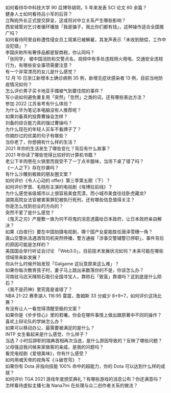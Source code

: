 如何看待华中科技大学 90 后博导胡玥，5 年来发表 SCI 论文 60 余篇？  
健身人士如何看待吕小军的后背？  
立陶宛外长正式提交辞呈，这或将对中立关系产生哪些影响？  
西安城管对乞讨者循环播放「我是骗子，我比你们都有钱」，这种操作适合全国推广吗？  
如何看待阿里自称遭性侵女员工周某已被解雇，其发声表示「未收到赔偿，工作中没犯错」？  
李国庆称所有奢侈品都是智商税，你认同吗？  
「张同学」 被中国消防和交警点名，视频中有多处违规用火用电、交通安全违规行为，有哪些安全事项需要注意？  
有一个非常漂亮的女儿是什么感觉？  
12 月 10 日浙江新增本土确诊病例 35 例，新增无症状感染者 13 例，目前当地防疫情况如何？  
怎么评价男子买卡地亚手镯被气到要住院的事件？  
写小说如何避免重复用「突然」「忽然」之类的词，还有哪些表达方法？  
参加 2022 江苏省考有什么体验？  
为什么华为笔记本电脑没有人推荐呢？  
如果刘备真的投靠曹操会怎样？  
刘备的综合能力真的强过曹操吗？  
为什么现在的年轻人买车不看牌子了？  
你摘抄过的优美的句子有哪些？  
当你老了，你想拥有什么样的生活？  
2021 年你的生活发生了哪些变化？背后有什么故事？  
2021 年你读了哪些觉得比较好的计算机书籍？  
老公下羊肉卷在火锅里而我受不了一丁点羊膻味，当场下桌了错了吗？  
《一人之下》存在抄袭吗？  
有什么沙雕到极致的朋友圈文案？  
如何评价《令人心动的 offer》第三季第五期（下）？  
如何评价罗晋、毛晓彤主演的电视剧《埃博拉前线》？  
为什么感觉省级城市以上很容易美食荒漠，而小城市美食往往卧虎藏龙?  
湖南高院女法官被害案罪犯被执行死刑，还有哪些信息值得关注？  
你是怎么找到创业的方向的？  
突然不爱了是什么感觉？  
《鬼灭之刃》产屋敷一族为何不将鬼的消息透露给日本政府，让日本政府亲自解决？  
如果《白夜行》要在中国拍摄电视剧，哪个国产女星能胜任唐泽雪穗一角？  
唐山交警执法遇酒驾司机突然停播，警方通报「涉事交警辅警已停职」，事件背后的原因可能是怎样的？  
美国国会举行听证会讨论 「Web3.0」，目前技术发展状况如何？未来可能在哪些领域带来新发展？  
你从什么时候开始发现「Galgame 这玩意原来这么难」？  
如果你每次教育孩子时，妻子马上跳出来数落你的不是，你该怎么办？  
河南驻马店天降陨石吸引全国寻宝人，靠陨石「致富」靠谱吗？这到底是什么陨石？  
《我不是药神》里究竟是谁错了？  
NBA 21-22 赛季湖人 116:95 雷霆，詹姆斯 33 分威少 8+9+7，如何评价这场比赛？  
有没有让人一看觉得清醒至极的文案？  
如果你是《步步惊心》里的若曦，你会在哪件事情上做出跟原著中不同的操作？  
喜欢上辩论队的学妹怎么办？  
如果可以移动办公，最需要被满足的是什么？  
INTP 女生看起来是什么感觉、什么样子？  
当选 7 小时后辞职的瑞典首相再次当选，是什么原因导致的？反映了哪些问题？  
父母强迫我问候来家做客的亲戚，是我的问题吗？  
看完电视剧《爱很美味》，你有什么感受？  
如何用魂天帝的视角写《斗破苍穹》？  
如果你有 Dota 非指向技能 100% 命中的超能力，你的 Dota 可以达到什么样的成就？  
如何评价 TGA 2021 游戏年度颁奖典礼？有哪些游戏的消息公布？你还满意吗？  
怎样看待虚拟主播七海 Nana7mi 在处理与众二创作者关系的做法？  
